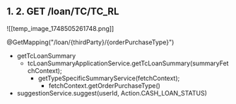 
## 1. 2. GET /loan/TC/TC_RL
![[temp_image_1748505261748.png]]


@GetMapping("/loan/{thirdParty}/{orderPurchaseType}")
- getTcLoanSummary
	- tcLoanSummaryApplicationService.getTcLoanSummary(summaryFetchContext);
		- getTypeSpecificSummaryService(fetchContext);
			- fetchContext.getOrderPurchaseType()
- suggestionService.suggest(userId, Action.CASH_LOAN_STATUS)